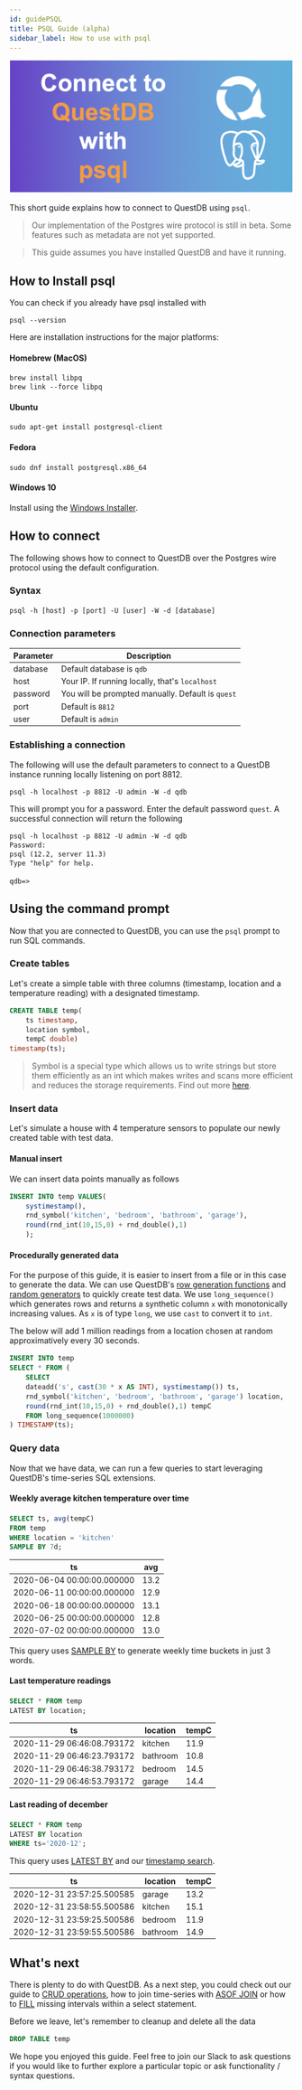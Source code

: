 ```yaml
---
id: guidePSQL
title: PSQL Guide (alpha)
sidebar_label: How to use with psql
---
```


![psql](assets/psql.png)

This short guide explains how to connect to QuestDB using `psql`.

> Our implementation of the Postgres wire protocol is still in beta. 
>Some features such as metadata are not yet supported. 

> This guide assumes you have installed QuestDB and have it running.

## How to Install psql

You can check if you already have psql installed with

```shell script
psql --version
```

Here are installation instructions for the major platforms:

#### Homebrew (MacOS)
```shell script
brew install libpq  
brew link --force libpq  
```

#### Ubuntu
```shell script
sudo apt-get install postgresql-client  
```

#### Fedora
```shell script
sudo dnf install postgresql.x86_64  
```

#### Windows 10
Install using the  <a href="https://www.enterprisedb.com/downloads/postgres-postgresql-downloads" target="_blank">Windows Installer</a>.

## How to connect

The following shows how to connect to QuestDB over the Postgres wire protocol using the default configuration.

### Syntax

```shell script
psql -h [host] -p [port] -U [user] -W -d [database]
```

### Connection parameters
|Parameter | Description |
|---|---|
|database|Default database is `qdb`|
|host|Your IP. If running locally, that's `localhost`|
|password|You will be prompted manually. Default is `quest`|
|port |Default is `8812`|
|user |Default is `admin`|

### Establishing a connection

The following will use the default parameters to connect to a QuestDB instance running locally listening on port 8812.
```shell script
psql -h localhost -p 8812 -U admin -W -d qdb
```

This will prompt you for a password. Enter the default password `quest`. 
A successful connection will return the following

```shell script
psql -h localhost -p 8812 -U admin -W -d qdb
Password: 
psql (12.2, server 11.3)
Type "help" for help.

qdb=> 
```




## Using the command prompt

Now that you are connected to QuestDB, you can use the `psql` prompt to run SQL commands.

### Create tables
Let's create a simple table with three columns (timestamp, location and a temperature reading) with a designated timestamp.
```sql
CREATE TABLE temp(
    ts timestamp, 
    location symbol, 
    tempC double) 
timestamp(ts);
```

> Symbol is a special type which allows us to write strings but store them efficiently as an int which 
>makes writes and scans more efficient and reduces the storage requirements. Find out more [here](symbol.md).


### Insert data

Let's simulate a house with 4 temperature sensors to populate our newly created table with 
test data. 

#### Manual insert
We can insert data points manually as follows
```sql
INSERT INTO temp VALUES(
    systimestamp(), 
    rnd_symbol('kitchen', 'bedroom', 'bathroom', 'garage'),
    round(rnd_int(10,15,0) + rnd_double(),1)
    );
```

#### Procedurally generated data
For the purpose of this guide, it is easier to insert from a file or in this case to generate the data.
We can use QuestDB's [row generation functions](functionsRowGenerator.md) and [random generators](functionsRandomValueGenerators.md) 
to quickly create test data. We use `long_sequence()` which generates rows and returns a synthetic column `x` with monotonically increasing
values. As `x` is of type `long`, we use `cast` to convert it to `int`.

The below will add 1 million readings from a location chosen at random approximatively every 30 seconds.
```sql
INSERT INTO temp 
SELECT * FROM (
    SELECT 
    dateadd('s', cast(30 * x AS INT), systimestamp()) ts,
    rnd_symbol('kitchen', 'bedroom', 'bathroom', 'garage') location,
    round(rnd_int(10,15,0) + rnd_double(),1) tempC
    FROM long_sequence(1000000)
) TIMESTAMP(ts);
```

### Query data
Now that we have data, we can run a few queries to start leveraging QuestDB's time-series SQL extensions.

#### Weekly average kitchen temperature over time
```sql
SELECT ts, avg(tempC) 
FROM temp 
WHERE location = 'kitchen' 
SAMPLE BY 7d;
```

|             ts             |        avg |         
|---|---|
| 2020-06-04 00:00:00.000000 | 13.2|
| 2020-06-11 00:00:00.000000 | 12.9|
| 2020-06-18 00:00:00.000000 | 13.1|
| 2020-06-25 00:00:00.000000 | 12.8|
| 2020-07-02 00:00:00.000000 | 13.0|

This query uses [SAMPLE BY](sqlSELECT.md#sample-by) to generate weekly time buckets in just 3 words.

#### Last temperature readings
```sql
SELECT * FROM temp
LATEST BY location;
```

|             ts             | location |       tempC        |
|---|---|---
| 2020-11-29 06:46:08.793172 | kitchen  |  11.9|
| 2020-11-29 06:46:23.793172 | bathroom |   10.8|
| 2020-11-29 06:46:38.793172 | bedroom  | 14.5|
| 2020-11-29 06:46:53.793172 | garage   | 14.4|

#### Last reading of december
```sql
SELECT * FROM temp
LATEST BY location 
WHERE ts='2020-12';
```

This query uses [LATEST BY](crudOperations.md) and our [timestamp search](sqlSELECT.md#interval-timestamp).

|             ts             | location |       tempC       |        
|---|---|---|
| 2020-12-31 23:57:25.500585 | garage   | 13.2              |
| 2020-12-31 23:58:55.500586 | kitchen  | 15.1              |
| 2020-12-31 23:59:25.500586 | bedroom  |               11.9|
| 2020-12-31 23:59:55.500586 | bathroom |               14.9|


## What's next
There is plenty to do with QuestDB. As a next step, you could check out our guide to [CRUD operations](crudOperations.md),
how to join time-series with [ASOF JOIN](joins.md#asof-join) or how to [FILL](sqlSELECT.md#fill) missing intervals within a select statement.

Before we leave, let's remember to cleanup and delete all the data
```sql
DROP TABLE temp
```

We hope you enjoyed this guide. Feel free to join our Slack to ask questions if you would like to further explore 
a particular topic or ask functionality / syntax questions.

